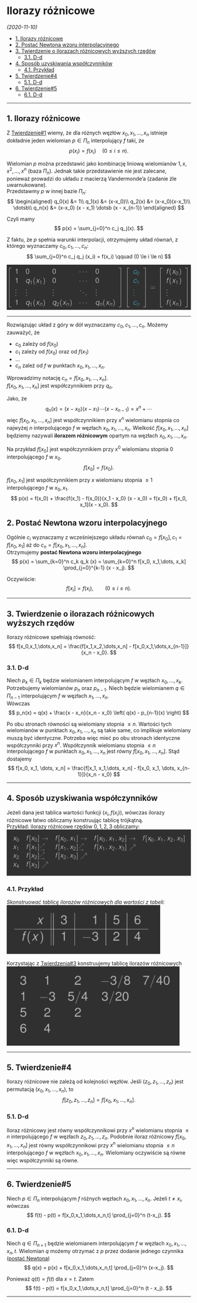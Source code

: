 # Ilorazy różnicowe

*(2020-11-10)*

- [1. Ilorazy różnicowe](#1-ilorazy-różnicowe)
- [2. Postać Newtona wzoru interpolacyjnego](#2-postać-newtona-wzoru-interpolacyjnego)
- [3. Twierdzenie o ilorazach różnicowych wyższych rzędów](#3-twierdzenie-o-ilorazach-różnicowych-wyższych-rzędów)
    - [3.1. D-d](#31-d-d)
- [4. Sposób uzyskiwania współczynników](#4-sposób-uzyskiwania-współczynników)
    - [4.1. Przykład](#41-przykład)
- [5. Twierdzenie#4](#5-twierdzenie4)
    - [5.1. D-d](#51-d-d)
- [6. Twierdzenie#5](#6-twierdzenie5)
    - [6.1. D-d](#61-d-d)

---

## 1. Ilorazy różnicowe

Z [Twierdzenie#1](interpolacja-za-pomocą-wielomianów.md#2-twierdzenie1) wiemy, że dla różnych węzłów $x_0, x_1, \dots, x_n$ istnieje dokładnie jeden wielomian $p \in \Pi_n$ interpolujący $f$ taki, że
$$
p(x_i) = f(x_i) \quad (0 \le i \le n).
$$

Wielomian $p$ można przedstawić jako kombinację liniową wielomianów $1,x,x^2, \dots, x^n$ (baza $\Pi_n$). Jednak takie przedstawienie nie jest zalecane, ponieważ prowadzi do układu z macierzą Vandermonde’a (zadanie źle uwarnukowane).\
Przedstawmy $p$ w innej bazie $\Pi_n$:
$$
\begin{aligned}
    q_0(x) &= 1\\
    q_1(x) &= (x-x_0)\\
    q_2(x) &= (x-x_0)(x-x_1)\\
    \dotsb\\
    q_n(x) &= (x-x_0) (x - x_1) \dotsb (x - x_{n-1})
\end{aligned}
$$

Czyli mamy
$$
p(x) = \sum_{j=0}^n c_j q_j(x).
$$

Z faktu, że $p$ spełnia warunki interpolacji, otrzymujemy układ równań, z którego wyznaczamy $c_0, c_1, \dots, c_n$:
$$
\sum_{j=0}^n c_j q_j (x_i) = f(x_i) \qquad (0 \le i \le n)
$$

![](ilorazy-różnicowe-układ-równań.png)

---

Rozwiązując układ z góry w dół wyznaczamy $c_0, c_1, \dots, c_n$. Możemy zauważyć, że
- $c_0$ zależy od $f(x_0)$
- $c_1$ zależy od $f(x_0)$ oraz od $f(x_1)$
- $\dots$
- $c_n$ zależ od $f$ w punktach $x_0, x_1, \dots, x_n$.

Wprowadzimy notację $c_n = f[x_0, x_1, \dots, x_n]$.\
$f[x_0,x_1,\dots,x_n]$ jest współczynnikiem przy $q_n$.

Jako, że
$$
q_n(x) = (x - x_0) (x - x_1) \dotsb (x - x_{n-1}) = x^n + \dotsb
$$
więc $f[x_0, x_1, \dots, x_n]$ jest współczynnikiem przy $x^n$ wielomianu stopnia co najwyżej $n$ interpolującego $f$ w węzłach $x_0, x_1, \dots, x_n$. Wielkość $f[x_0, x_1, \dots, x_n]$ będziemy nazywali
**ilorazem różnicowym** opartym na węzłach $x_0, x_1, \dots, x_n$.

Na przykład $f[x_0]$ jest współczynnikiem przy $x^0$ wielomianu stopnia $0$ interpolującego $f$ w $x_0$.
$$
f[x_0] = f(x_0).
$$

$f[x_0, x_1]$ jest współczynnikiem przy $x$ wielomianu stopnia $\le 1$ interpolującego $f$ w $x_0, x_1$.
$$
p(x) = f(x_0) + \frac{f(x_1) - f(x_0)}{x_1 - x_0} (x - x_0) = f(x_0) + f[x_0, x_1](x - x_0).
$$

## 2. Postać Newtona wzoru interpolacyjnego

Ogólnie $c_i$ wyznaczamy z wcześniejszego układu równań $c_0 = f[x_0], c_1 = f[x_0, x_1]$ aż do $c_n = f[x_0, x_1, \dots, x_n]$.\
Otrzymujemy **postać Newtona wzoru interpolacyjnego**
$$
p(x) = \sum_{k=0}^n c_k q_k (x) = \sum_{k=0}^n f[x_0, x_1,\dots, x_k] \prod_{j=0}^{k-1} (x - x_j).
$$

Oczywiście:
$$
f[x_i] = f(x_i), \qquad (0 \le i \le n).
$$

---

## 3. Twierdzenie o ilorazach różnicowych wyższych rzędów

Ilorazy różnicowe spełniają równość:
$$
f[x_0,x_1,\dots,x_n] = \frac{f[x_1,x_2,\dots,x_n] - f[x_0,x_1,\dots,x_{n-1}]}{x_n - x_0}.
$$

### 3.1. D-d

Niech $p_k \in \Pi_k$ będzie wielomianem interpolującym $f$ w węzłach $x_0, \dots, x_k$. Potrzebujemy wielomianów $p_n$ oraz $p_{n-1}$. Niech będzie wielomianem $q \in \Pi_{n-1}$ interpolującym $f$ w węzłach $x_1,\dots,x_n$.\
Wówczas
$$
p_n(x) = q(x) + \frac{x - x_n}{x_n - x_0} \left( q(x) - p_{n-1}(x) \right)
$$

Po obu stronach równości są wielomiany stopnia $\le n$. Wartości tych wielomianów w punktach $x_0, x_1, \dots, x_n$ są takie same, co implikuje wielomiany muszą być identyczne. Potrzeba więc mieć po obu stronach identyczne współczynniki przy $x^n$. Współczynnik wielomianu stopnia $\le n$ interpolującego $f$ w punktach $x_0, x_1, \dots, x_n$ jest równy $f[x_0, x_1, \dots, x_n]$. Stąd dostajemy
$$
f[x_0, x_1, \dots, x_n] = \frac{f[x_1, x_1,\dots, x_n] - f[x_0, x_1, \dots, x_{n-1}]}{x_n - x_0}
$$

---

## 4. Sposób uzyskiwania współczynników

Jeżeli dana jest tablica wartości funkcji $(x_i, f(x_i))$, wówczas ilorazy różnicowe łatwo obliczamy konstruując tablicę trójkątną.\
Przykład: ilorazy różnicowe rzędów $0,1,2,3$ obliczamy:\
![](ilorazy-różnicowe-przykład-współczynniki.png)

### 4.1. Przykład

*Skonstruować tablicę ilorazów różnicowych dla wartości z tabeli:*\
![](ilorazy-różnicowe-tabela-przykład.png)

Korzystając z [Twierdzenia#3](#3-twierdzenie-o-ilorazach-różnicowych-wyższych-rzędów) konstruujemy tablicę ilorazów różnicowych\
![](iloraz-różnicowe-tabela-przykład-2.png)

---

## 5. Twierdzenie#4

Ilorazy różnicowe nie zależą od kolejności węzłów. Jeśli $(z_0,z_1, \dots, z_n)$ jest permutacją $(x_0, x_1, \dots, x_n)$, to
$$
f[z_0,z_1,\dots,z_n] = f[x_0,x_1,\dots,x_n].
$$

### 5.1. D-d

Iloraz różnicowy jest równy współczynnikowi przy $x^n$ wielomianu stopnia $\le n$ interpolującego $f$ w węzłach $z_0,z_1,\dots,z_n$. Podobnie iloraz różnicowy $f[x_0,x_1,\dots,x_n]$ jest równy współczynnikowi przy $x^n$ wielomianu stopnia $\le n$ interpolującego $f$ w węzłach $x_0,x_1,\dots,x_n$. Wielomiany oczywiście są równe więc współczynniki są równe.

---

## 6. Twierdzenie#5

Niech $p \in \Pi_n$ interpolującym $f$ różnych węzłach $x_0,x_1,\dots,x_n$. Jeżeli $t \neq x_i$, wówczas
$$
f(t) - p(t) = f[x_0,x_1,\dots,x_n,t] \prod_{j=0}^n (t-x_j).
$$

### 6.1. D-d

Niech $q \in \Pi_{n+1}$ będzie wielomianem interpolującym $f$ w węzłach $x_0,x_1,\dots,x_n,t$. Wielomian $q$ możemy otrzymać z $p$ przez dodanie jednego czynnika ([postać Newtona](#2-postać-newtona-wzoru-interpolacyjnego))
$$
q(x) = p(x) + f[x_0,x_1,\dots,x_n,t] \prod_{j=0}^n (x-x_j).
$$

Ponieważ $q(t) = f(t)$ dla $x = t$. Zatem
$$
f(t) - p(t) = f[x_0,x_1,\dots,x_n,t] \prod_{j=0}^n (t - x_j).
$$

---
